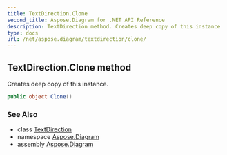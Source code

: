 ```yaml
---
title: TextDirection.Clone
second_title: Aspose.Diagram for .NET API Reference
description: TextDirection method. Creates deep copy of this instance
type: docs
url: /net/aspose.diagram/textdirection/clone/
---
```

## TextDirection.Clone method

Creates deep copy of this instance.

```csharp
public object Clone()
```

### See Also

* class [TextDirection](../)
* namespace [Aspose.Diagram](../../textdirection/)
* assembly [Aspose.Diagram](../../../)


